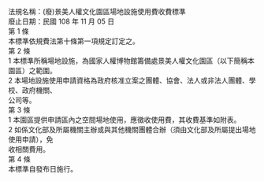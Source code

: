 法規名稱：(廢)景美人權文化園區場地設施使用費收費標準  
廢止日期：民國 108 年 11 月 05 日  
第 1 條  
本標準依規費法第十條第一項規定訂定之。  
第 2 條  
1 本標準所稱場地設施，為國家人權博物館籌備處景美人權文化園區（以下簡稱本園區）之範圍。  
2 本場地設施使用申請資格為政府核准立案之團體、協會、法人或非法人團體、學校、政府機關、  
公司等。  
第 3 條  
1 本園區提供申請區內之空間場地使用，應徵收使用費，其收費基準如附表。  
2 如係文化部及所屬機關主辦或與其他機關團體合辦（須由文化部及所屬提出場地使用申請），免  
收相關費用。  
第 4 條  
本標準自發布日施行。  



